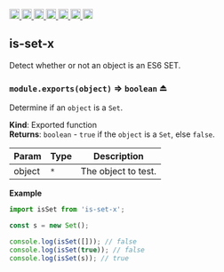 <a
  href="https://travis-ci.org/Xotic750/is-set-x"
  title="Travis status">
<img
  src="https://travis-ci.org/Xotic750/is-set-x.svg?branch=master"
  alt="Travis status" height="18">
</a>
<a
  href="https://david-dm.org/Xotic750/is-set-x"
  title="Dependency status">
<img src="https://david-dm.org/Xotic750/is-set-x/status.svg"
  alt="Dependency status" height="18"/>
</a>
<a
  href="https://david-dm.org/Xotic750/is-set-x?type=dev"
  title="devDependency status">
<img src="https://david-dm.org/Xotic750/is-set-x/dev-status.svg"
  alt="devDependency status" height="18"/>
</a>
<a
  href="https://badge.fury.io/js/is-set-x"
  title="npm version">
<img src="https://badge.fury.io/js/is-set-x.svg"
  alt="npm version" height="18">
</a>
<a
  href="https://www.jsdelivr.com/package/npm/is-set-x"
  title="jsDelivr hits">
<img src="https://data.jsdelivr.com/v1/package/npm/is-set-x/badge?style=rounded"
  alt="jsDelivr hits" height="18">
</a>
<a
  href="https://bettercodehub.com/results/Xotic750/is-set-x"
  title="bettercodehub score">
<img src="https://bettercodehub.com/edge/badge/Xotic750/is-set-x?branch=master"
  alt="bettercodehub score" height="18">
</a>
<a
  href="https://coveralls.io/github/Xotic750/is-set-x?branch=master"
  title="Coverage Status">
<img src="https://coveralls.io/repos/github/Xotic750/is-set-x/badge.svg?branch=master"
  alt="Coverage Status" height="18">
</a>

<a name="module_is-set-x"></a>

## is-set-x

Detect whether or not an object is an ES6 SET.

<a name="exp_module_is-set-x--module.exports"></a>

### `module.exports(object)` ⇒ <code>boolean</code> ⏏

Determine if an `object` is a `Set`.

**Kind**: Exported function  
**Returns**: <code>boolean</code> - `true` if the `object` is a `Set`,
else `false`.

| Param  | Type            | Description         |
| ------ | --------------- | ------------------- |
| object | <code>\*</code> | The object to test. |

**Example**

```js
import isSet from 'is-set-x';

const s = new Set();

console.log(isSet([])); // false
console.log(isSet(true)); // false
console.log(isSet(s)); // true
```
